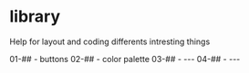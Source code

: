 # library

Help for layout and coding differents intresting things

01-##  -  buttons
02-##  -  color palette
03-##  -  ---
04-##  -  ---